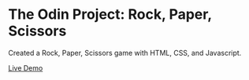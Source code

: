 # The Odin Project: Rock, Paper, Scissors

Created a Rock, Paper, Scissors game with HTML, CSS, and Javascript.

[Live Demo](https://ashleyyoon19.github.io/rock-paper-scissors/)
